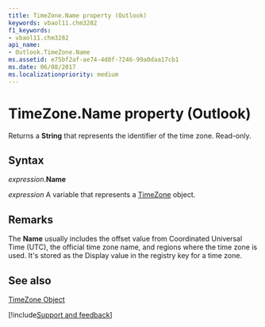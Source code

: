 ```yaml
---
title: TimeZone.Name property (Outlook)
keywords: vbaol11.chm3282
f1_keywords:
- vbaol11.chm3282
api_name:
- Outlook.TimeZone.Name
ms.assetid: e75bf2af-ae74-4d8f-7246-99a0daa17cb1
ms.date: 06/08/2017
ms.localizationpriority: medium
---
```



# TimeZone.Name property (Outlook)

Returns a **String** that represents the identifier of the time zone. Read-only.


## Syntax

_expression_.**Name**

_expression_ A variable that represents a [TimeZone](Outlook.TimeZone.md) object.


## Remarks

The **Name** usually includes the offset value from Coordinated Universal Time (UTC), the official time zone name, and regions where the time zone is used. It's stored as the Display value in the registry key for a time zone.


## See also


[TimeZone Object](Outlook.TimeZone.md)

[!include[Support and feedback](~/includes/feedback-boilerplate.md)]